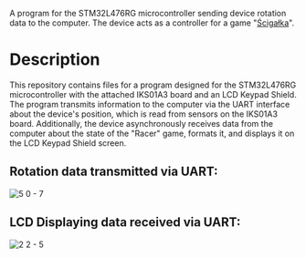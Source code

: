 A program for the STM32L476RG microcontroller sending device rotation data to the computer. The device acts as a controller for a game "[Ścigałka](https://github.com/Triadziuch/Scigalka)".

# Description
This repository contains files for a program designed for the STM32L476RG microcontroller with the attached IKS01A3 board and an LCD Keypad Shield. The program transmits information to the computer via the UART interface about the device's position, which is read from sensors on the IKS01A3 board. Additionally, the device asynchronously receives data from the computer about the state of the "Racer" game, formats it, and displays it on the LCD Keypad Shield screen.

## Rotation data transmitted via UART:
![5 0 - 7](https://github.com/Triadziuch/STM32-Project-files/assets/75269577/2d5413a4-7a7d-4dac-bcdd-5f28fad6ad73)


## LCD Displaying data received via UART:
![2 2 - 5](https://github.com/Triadziuch/STM32-Project-files/assets/75269577/e8a522a3-cdae-4906-bf52-13842347878b)
